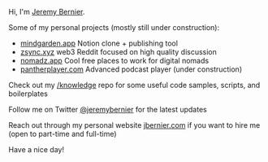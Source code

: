 Hi, I'm [Jeremy Bernier](https://www.jbernier.com/).

Some of my personal projects (mostly still under construction):
- [mindgarden.app](https://mindgarden.app) Notion clone + publishing tool
- [zsync.xyz](https://zsync.xyz/) web3 Reddit focused on high quality discussion
- [nomadz.app](https://nomadz.app/) Cool free places to work for digital nomads
- [pantherplayer.com](https://www.pantherplayer.com) Advanced podcast player (under construction)

Check out my [/knowledge](https://github.com/JeremyBernier/knowledge) repo for some useful code samples, scripts, and boilerplates

Follow me on Twitter [@jeremybernier](https://twitter.com/jeremybernier) for the latest updates

Reach out through my personal website [jbernier.com](https://www.jbernier.com/) if you want to hire me (open to part-time and full-time)

Have a nice day!

<!-- - 👋 Hi, I’m @JeremyBernier
- 👀 I’m interested in ...
- 🌱 I’m currently learning ...
- 💞️ I’m looking to collaborate on ...
- 📫 How to reach me ... -->

<!---
JeremyBernier/JeremyBernier is a ✨ special ✨ repository because its `README.md` (this file) appears on your GitHub profile.
You can click the Preview link to take a look at your changes.
--->
